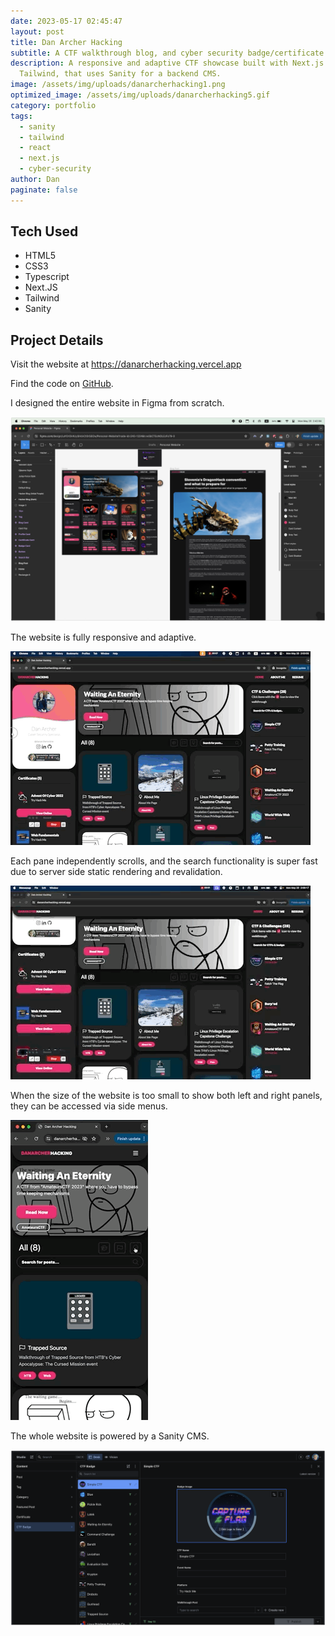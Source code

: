 ```yaml
---
date: 2023-05-17 02:45:47
layout: post
title: Dan Archer Hacking
subtitle: A CTF walkthrough blog, and cyber security badge/certificate showcase
description: A responsive and adaptive CTF showcase built with Next.js and
  Tailwind, that uses Sanity for a backend CMS.
image: /assets/img/uploads/danarcherhacking1.png
optimized_image: /assets/img/uploads/danarcherhacking5.gif
category: portfolio
tags:
  - sanity
  - tailwind
  - react
  - next.js
  - cyber-security
author: Dan
paginate: false
---
```

## Tech Used

* HTML5 
* CSS3
* Typescript
* Next.JS
* Tailwind
* S﻿anity

## Project Details

V﻿isit the website at <https://danarcherhacking.vercel.app>

F﻿ind the code on [GitHub](https://github.com/DanArcherOnline/hacker-blog).

I designed the entire website in Figma from scratch.

![Web Design on Figma](/assets/img/uploads/danarcherhacking0.png "Web Design on Figma")

T﻿he website is fully responsive and adaptive.

![Responsive website on desktop](/assets/img/uploads/danarcherhacking4.gif "Responsive website on desktop")

E﻿ach pane independently scrolls, and the search functionality is super fast due to server side static rendering and revalidation.

![Website Functionality](/assets/img/uploads/danarcherhacking5.gif "Website Functionality")

When the size of the website is too small to show both left and right panels, they can be accessed via side menus.

![Website on Mobile](/assets/img/uploads/danarcherhacking6.gif "Website on Mobile")

T﻿he whole website is powered by a Sanity CMS.

![Sanity CMS](/assets/img/uploads/danarcherhacking3.png "Sanity CMS")